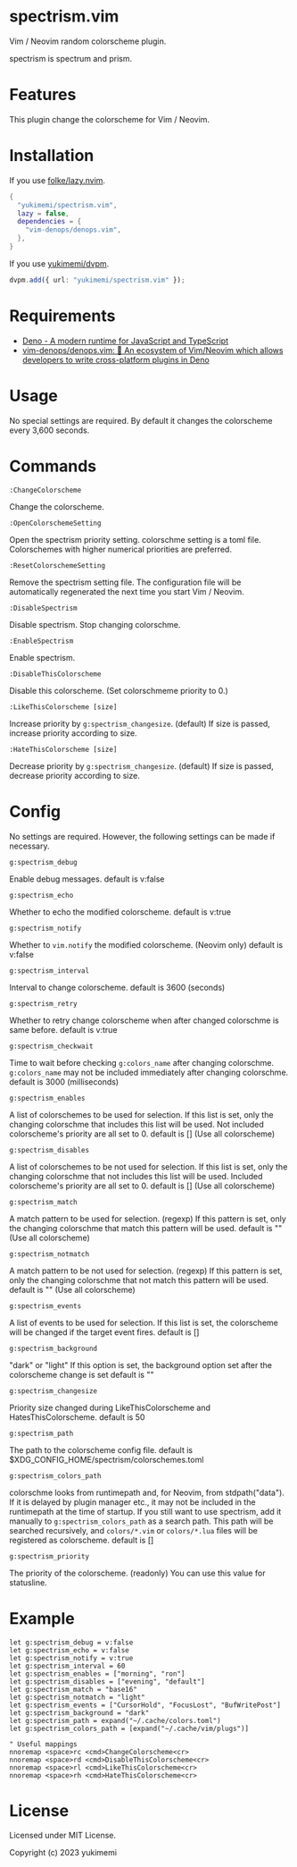 # spectrism.vim

Vim / Neovim random colorscheme plugin.

spectrism is spectrum and prism.

# Features

This plugin change the colorscheme for Vim / Neovim.

# Installation

If you use [folke/lazy.nvim](https://github.com/folke/lazy.nvim).

```lua
{
  "yukimemi/spectrism.vim",
  lazy = false,
  dependencies = {
    "vim-denops/denops.vim",
  },
}
```

If you use [yukimemi/dvpm](https://github.com/yukimemi/dvpm).

```typescript
dvpm.add({ url: "yukimemi/spectrism.vim" });
```

# Requirements

- [Deno - A modern runtime for JavaScript and TypeScript](https://deno.land/)
- [vim-denops/denops.vim: 🐜 An ecosystem of Vim/Neovim which allows developers to write cross-platform plugins in Deno](https://github.com/vim-denops/denops.vim)

# Usage

No special settings are required.
By default it changes the colorscheme every 3,600 seconds.

# Commands

`:ChangeColorscheme`

Change the colorscheme.

`:OpenColorschemeSetting`

Open the spectrism priority setting.
colorschme setting is a toml file.
Colorschemes with higher numerical priorities are preferred.

`:ResetColorschemeSetting`

Remove the spectrism setting file.
The configuration file will be automatically regenerated the next time you start Vim / Neovim.

`:DisableSpectrism`

Disable spectrism.
Stop changing colorschme.

`:EnableSpectrism`

Enable spectrism.

`:DisableThisColorscheme`

Disable this colorscheme.
(Set colorschmeme priority to 0.)

`:LikeThisColorscheme [size]`

Increase priority by `g:spectrism_changesize`. (default)
If size is passed, increase priority according to size.

`:HateThisColorscheme [size]`

Decrease priority by `g:spectrism_changesize`. (default)
If size is passed, decrease priority according to size.

# Config

No settings are required. However, the following settings can be made if necessary.

`g:spectrism_debug`

Enable debug messages.
default is v:false

`g:spectrism_echo`

Whether to echo the modified colorscheme.
default is v:true

`g:spectrism_notify`

Whether to `vim.notify` the modified colorscheme. (Neovim only)
default is v:false

`g:spectrism_interval`

Interval to change colorscheme.
default is 3600 (seconds)

`g:spectrism_retry`

Whether to retry change colorscheme when after changed colorschme is same before.
default is v:true

`g:spectrism_checkwait`

Time to wait before checking `g:colors_name` after changing colorschme.
`g:colors_name` may not be included immediately after changing colorschme.
default is 3000 (milliseconds)

`g:spectrism_enables`

A list of colorschemes to be used for selection.
If this list is set, only the changing colorschme that includes this list will be used.
Not included colorscheme's priority are all set to 0.
default is [] (Use all colorscheme)

`g:spectrism_disables`

A list of colorschemes to be not used for selection.
If this list is set, only the changing colorschme that not includes this list will be used.
Included colorscheme's priority are all set to 0.
default is [] (Use all colorscheme)

`g:spectrism_match`

A match pattern to be used for selection. (regexp)
If this pattern is set, only the changing colorschme that match this pattern will be used.
default is "" (Use all colorscheme)

`g:spectrism_notmatch`

A match pattern to be not used for selection. (regexp)
If this pattern is set, only the changing colorschme that not match this pattern will be used.
default is "" (Use all colorscheme)

`g:spectrism_events`

A list of events to be used for selection.
If this list is set, the colorscheme will be changed if the target event fires.
default is []

`g:spectrism_background`

"dark" or "light"
If this option is set, the background option set after the colorscheme change is set
default is ""

`g:spectrism_changesize`

Priority size changed during LikeThisColorscheme and HatesThisColorscheme.
default is 50

`g:spectrism_path`

The path to the colorscheme config file.
default is $XDG_CONFIG_HOME/spectrism/colorschemes.toml

`g:spectrism_colors_path`

colorschme looks from runtimepath and, for Neovim, from stdpath("data").
If it is delayed by plugin manager etc.,
it may not be included in the runtimepath at the time of startup.
If you still want to use spectrism, add it manually to
`g:spectrism_colors_path` as a search path.
This path will be searched recursively, and `colors/*.vim` or `colors/*.lua` files
will be registered as colorscheme.
default is []

`g:spectrism_priority`

The priority of the colorscheme. (readonly)
You can use this value for statusline.

# Example

```vim
let g:spectrism_debug = v:false
let g:spectrism_echo = v:false
let g:spectrism_notify = v:true
let g:spectrism_interval = 60
let g:spectrism_enables = ["morning", "ron"]
let g:spectrism_disables = ["evening", "default"]
let g:spectrism_match = "base16"
let g:spectrism_notmatch = "light"
let g:spectrism_events = ["CursorHold", "FocusLost", "BufWritePost"]
let g:spectrism_background = "dark"
let g:spectrism_path = expand("~/.cache/colors.toml")
let g:spectrism_colors_path = [expand("~/.cache/vim/plugs")]

" Useful mappings
nnoremap <space>rc <cmd>ChangeColorscheme<cr>
nnoremap <space>rd <cmd>DisableThisColorscheme<cr>
nnoremap <space>rl <cmd>LikeThisColorscheme<cr>
nnoremap <space>rh <cmd>HateThisColorscheme<cr>
```

# License

Licensed under MIT License.

Copyright (c) 2023 yukimemi

